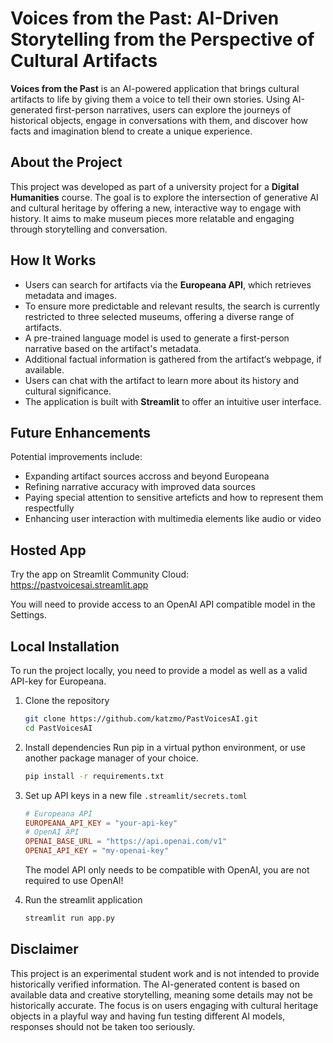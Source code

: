 # Voices from the Past: AI-Driven Storytelling from the Perspective of Cultural Artifacts  

**Voices from the Past** is an AI-powered application that brings cultural artifacts to life by giving them a voice to tell their own stories. Using AI-generated first-person narratives, users can explore the journeys of historical objects, engage in conversations with them, and discover how facts and imagination blend to create a unique experience.  

## About the Project  

This project was developed as part of a university project for a **Digital Humanities** course. The goal is to explore the intersection of generative AI and cultural heritage by offering a new, interactive way to engage with history. It aims to make museum pieces more relatable and engaging through storytelling and conversation.  

## How It Works  

- Users can search for artifacts via the **Europeana API**, which retrieves metadata and images.  
- To ensure more predictable and relevant results, the search is currently restricted to three selected museums, offering a diverse range of artifacts.  
- A pre-trained language model is used to generate a first-person narrative based on the artifact's metadata.  
- Additional factual information is gathered from the artifact‘s webpage, if available.  
- Users can chat with the artifact to learn more about its history and cultural significance.  
- The application is built with **Streamlit** to offer an intuitive user interface.

## Future Enhancements

Potential improvements include:

- Expanding artifact sources accross and beyond Europeana
- Refining narrative accuracy with improved data sources
- Paying special attention to sensitive arteficts and how to represent them respectfully
- Enhancing user interaction with multimedia elements like audio or video

## Hosted App

Try the app on Streamlit Community Cloud:
https://pastvoicesai.streamlit.app

You will need to provide access to an OpenAI API compatible model in the Settings.

## Local Installation  

To run the project locally, you need to provide a model as well as a valid API-key for Europeana.

1. Clone the repository 
   ```bash
   git clone https://github.com/katzmo/PastVoicesAI.git
   cd PastVoicesAI
   ```

2. Install dependencies
   Run pip in a virtual python environment, or use another package manager of your choice.
   ```bash
   pip install -r requirements.txt
   ```

3. Set up API keys in a new file ``.streamlit/secrets.toml``
   ```toml
   # Europeana API
   EUROPEANA_API_KEY = "your-api-key"
   # OpenAI API
   OPENAI_BASE_URL = "https://api.openai.com/v1"
   OPENAI_API_KEY = "my-openai-key"
   ```
   The model API only needs to be compatible with OpenAI, you are not required to use OpenAI!

4. Run the streamlit application
   ```bash
   streamlit run app.py
   ```

## Disclaimer  

This project is an experimental student work and is not intended to provide historically verified information. The AI-generated content is based on available data and creative storytelling, meaning some details may not be historically accurate. The focus is on users engaging with cultural heritage objects in a playful way and having fun testing different AI models, responses should not be taken too seriously. 


